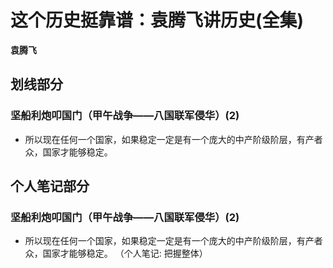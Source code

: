 # 这个历史挺靠谱：袁腾飞讲历史(全集)

 **袁腾飞**


## 划线部分


### 坚船利炮叩国门（甲午战争——八国联军侵华）(2)

* 所以现在任何一个国家，如果稳定一定是有一个庞大的中产阶级阶层，有产者众，国家才能够稳定。


## 个人笔记部分


### 坚船利炮叩国门（甲午战争——八国联军侵华）(2)

* 所以现在任何一个国家，如果稳定一定是有一个庞大的中产阶级阶层，有产者众，国家才能够稳定。  （个人笔记: 把握整体）


